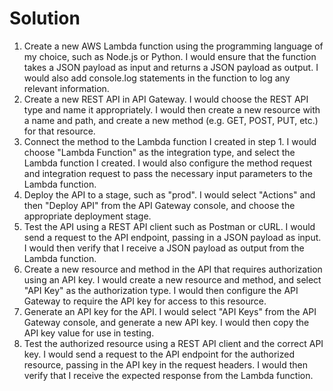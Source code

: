# Solution
1. Create a new AWS Lambda function using the programming language of my choice, such as Node.js or Python. I would ensure that the function takes a JSON payload as input and returns a JSON payload as output. I would also add console.log statements in the function to log any relevant information.
2. Create a new REST API in API Gateway. I would choose the REST API type and name it appropriately. I would then create a new resource with a name and path, and create a new method (e.g. GET, POST, PUT, etc.) for that resource.
3. Connect the method to the Lambda function I created in step 1. I would choose "Lambda Function" as the integration type, and select the Lambda function I created. I would also configure the method request and integration request to pass the necessary input parameters to the Lambda function.
4. Deploy the API to a stage, such as "prod". I would select "Actions" and then "Deploy API" from the API Gateway console, and choose the appropriate deployment stage.
5. Test the API using a REST API client such as Postman or cURL. I would send a request to the API endpoint, passing in a JSON payload as input. I would then verify that I receive a JSON payload as output from the Lambda function.
6. Create a new resource and method in the API that requires authorization using an API key. I would create a new resource and method, and select "API Key" as the authorization type. I would then configure the API Gateway to require the API key for access to this resource.
7. Generate an API key for the API. I would select "API Keys" from the API Gateway console, and generate a new API key. I would then copy the API key value for use in testing.
8. Test the authorized resource using a REST API client and the correct API key. I would send a request to the API endpoint for the authorized resource, passing in the API key in the request headers. I would then verify that I receive the expected response from the Lambda function.